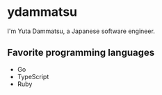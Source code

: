 # ydammatsu
I'm Yuta Dammatsu, a Japanese software engineer.

## Favorite programming languages
- Go
- TypeScript
- Ruby
